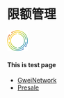 # 限额管理

![image](https://raw.githubusercontent.com/GweiTech/gwei-network-wiki/master/zh/images/creator/3/01.png)

#### This is test page
* [GweiNetwork](https://gwei.network/)
* [Presale](https://gwei.network/memberpresale)
